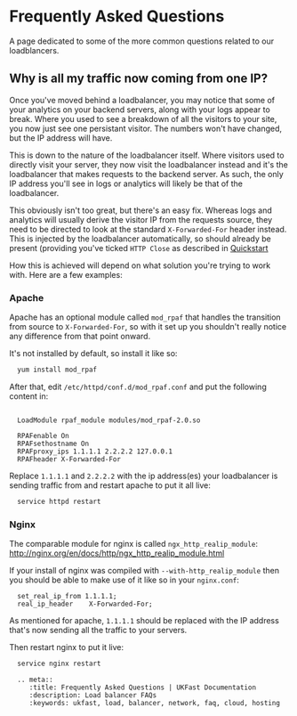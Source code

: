 # Frequently Asked Questions

A page dedicated to some of the more common questions related to our loadblancers.

## Why is all my traffic now coming from one IP?

Once you've moved behind a loadbalancer, you may notice that some of your analytics on your backend servers, along with your logs appear to break. Where you used to see a breakdown of all the visitors to your site, you now just see one persistant visitor. The numbers won't have changed, but the IP address will have.

This is down to the nature of the loadbalancer itself. Where visitors used to directly visit your server, they now visit the loadbalancer instead and it's the loadbalancer that makes requests to the backend server. As such, the only IP address you'll see in logs or analytics will likely be that of the loadbalancer.

This obviously isn't too great, but there's an easy fix. Whereas logs and analytics will usually derive the visitor IP from the requests source, they need to be directed to look at the standard `X-Forwarded-For` header instead. This is injected by the loadbalancer automatically, so should already be present (providing you've ticked `HTTP Close` as described in  [Quickstart](/myukfast/loadbalancing/quickstart.html)

How this is achieved will depend on what solution you're trying to work with. Here are a few examples:

### Apache

Apache has an optional module called `mod_rpaf` that handles the transition from source to `X-Forwarded-For`, so with it set up you shouldn't really notice any difference from that point onward.

It's not installed by default, so install it like so:

```bash
  yum install mod_rpaf
```

After that, edit `/etc/httpd/conf.d/mod_rpaf.conf` and put the following content in:

```apacheconf

  LoadModule rpaf_module modules/mod_rpaf-2.0.so

  RPAFenable On
  RPAFsethostname On
  RPAFproxy_ips 1.1.1.1 2.2.2.2 127.0.0.1
  RPAFheader X-Forwarded-For
```

Replace `1.1.1.1` and `2.2.2.2` with the ip address(es) your loadbalancer is sending traffic from and restart apache to put it all live:

```bash
  service httpd restart
```

### Nginx

The comparable module for nginx is called `ngx_http_realip_module`: <http://nginx.org/en/docs/http/ngx_http_realip_module.html>

If your install of nginx was compiled with `--with-http_realip_module` then you should be able to make use of it like so in your `nginx.conf`:

```nginx
  set_real_ip_from 1.1.1.1;
  real_ip_header    X-Forwarded-For;
```

As mentioned for apache, `1.1.1.1` should be replaced with the IP address that's now sending all the traffic to your servers.

Then restart nginx to put it live:

```bash
  service nginx restart
```

```eval_rst
  .. meta::
     :title: Frequently Asked Questions | UKFast Documentation
     :description: Load balancer FAQs
     :keywords: ukfast, load, balancer, network, faq, cloud, hosting

